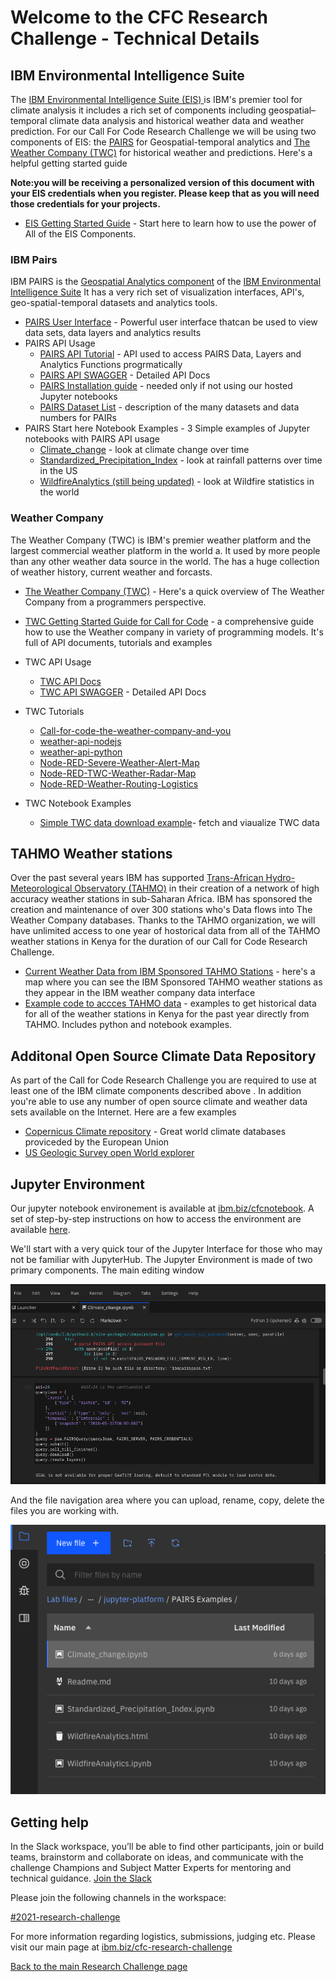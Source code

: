 # Welcome to the CFC Research Challenge - Technical Details

## IBM Environmental Intelligence Suite 

The [IBM Environmental Intelligence Suite (EIS) ](https://www.ibm.com/products/environmental-intelligence-suite) is IBM's premier tool for climate analysis it includes a rich set of  components including  geospatial–temporal climate data analysis and historical weather data and weather prediction. For our Call For Code Research Challenge we will be using two components of EIS: the [PAIRS](https://www.ibm.com/products/environmental-intelligence-suite/geospatial-analytics)  for Geospatial-temporal analytics  and [The Weather Company (TWC)](https://www.ibm.com/products/environmental-intelligence-suite/data-packages) for historical weather and predictions. Here's a helpful getting started guide 

**Note:you will be receiving a personalized version of this document with your EIS credentials when you register. Please keep that as you will need those credentials for your projects.**  

- [EIS Getting Started Guide](https://github.com/academic-initiative/research-challenge-2021/blob/main/jupyter-platform/EISGettingStartedGuide.pdf) - Start here to learn how to use the power of All of the EIS Components. 

### IBM Pairs
IBM PAIRS is the [Geospatial Analytics component](https://www.ibm.com/products/environmental-intelligence-suite/geospatial-analytics)  of the [IBM Environmental Intelligence Suite](https://www.ibm.com/products/environmental-intelligence-suite) It has a very rich set of visualization interfaces, API's,  geo-spatial-temporal datasets and analytics tools.

- [PAIRS User Interface](https://pairs.res.ibm.com/tutorial/tutorials/gui/index.html)  - Powerful user interface thatcan be used to view data sets, data layers and analytics results
- PAIRS API Usage
  - [PAIRS API Tutorial](https://pairs.res.ibm.com/tutorial/tutorials/api/index.html#) - API used to access PAIRS Data, Layers and Analytics Functions progrmatically
  - [PAIRS API SWAGGER](https://pairs.res.ibm.com/manual/api-doc/#) - Detailed API Docs
  - [PAIRS Installation guide](https://github.com/ibm/ibmpairs) - needed only if not using our hosted Jupyter notebooks
  - [PAIRS Dataset List](https://github.com/academic-initiative/research-challenge-2021/blob/main/jupyter-platform/EIS%20DataSet%20Report%20July%202021.pdf)  - description of the many datasets and data numbers for PAIRs           
- PAIRS Start here Notebook Examples - 3 Simple examples of Jupyter notebooks with PAIRS API usage
  - [Climate_change](https://github.com/academic-initiative/research-challenge-2021/blob/main/jupyter-platform/PAIRS%20Examples/Climate_change.ipynb) - look at climate change over time
  - [Standardized_Precipitation_Index](https://github.com/academic-initiative/research-challenge-2021/blob/main/jupyter-platform/PAIRS%20Examples/Standardized_Precipitation_Index.ipynb) - look at rainfall patterns over time in the US
  - [WildfireAnalytics (still being updated)](https://github.com/academic-initiative/research-challenge-2021/blob/main/jupyter-platform/PAIRS%20Examples/WildfireAnalytics.ipynb) - look at Wildfire statistics in the world

### Weather Company
The Weather Company (TWC) is IBM's  premier weather platform and  the largest commercial weather platform in the world a. It  used by more people than any other weather data source in the world.  The  has a huge collection of weather history, current weather and forcasts.  

- [The Weather Company (TWC)](https://www.ibm.com/products/environmental-intelligence-suite/data-packages) - Here's a quick overview of The Weather Company from a programmers perspective. 

- [TWC  Getting Started Guide for Call for Code](https://developer.ibm.com/blogs/call-for-code-the-weather-company-and-you/) - a comprehensive guide how to use the Weather company in variety of programming models. It's full of API documents, tutorials and examples
- TWC API Usage
  - [TWC API Docs](https://docs.google.com/document/d/15Ru_3wdMgpbM4aOCm-4qNAnRfjx2w-Ruw3lnr8Hnodk/edit#)
  - [TWC API SWAGGER](https://twcservice.mybluemix.net/rest-api/) - Detailed API Docs

- TWC Tutorials
  - [Call-for-code-the-weather-company-and-you](https://developer.ibm.com/blogs/call-for-code-the-weather-company-and-you/)
  - [weather-api-nodejs](https://github.com/Call-for-Code/weather-api-nodejs)
  - [weather-api-python](https://github.com/Call-for-Code/weather-api-python)
  - [Node-RED-Severe-Weather-Alert-Map](https://github.com/johnwalicki/Node-RED-Severe-Weather-Alert-Map)
  - [Node-RED-TWC-Weather-Radar-Map](https://github.com/johnwalicki/Node-RED-TWC-Weather-Radar-Map)
  - [Node-RED-Weather-Routing-Logistics](https://github.com/johnwalicki/Node-RED-Weather-Routing-Logistics)

- TWC Notebook Examples
  - [Simple TWC data download example](https://github.com/academic-initiative/research-challenge-2021/blob/main/jupyter-platform/download_twc.ipynb)- fetch and viaualize TWC data

## TAHMO Weather stations
Over the past several years IBM  has  supported [Trans-African Hydro-Meteorological Observatory (TAHMO)](http://tahmo.org) in their creation of a network of high accuracy weather stations in sub-Saharan Africa. IBM  has sponsored the creation and maintenance of over 300 stations who's Data flows into The Weather Company databases. Thanks to  the TAHMO organization,  we will have unlimited access to one year of hostorical data from all of the TAHMO weather stations in Kenya for the  duration of our Call for Code Research Challenge.
 
- [Current Weather Data from IBM Sponsored TAHMO Stations](https://www.google.com/maps/d/u/0/edit?mid=121QEOy-mkS2S9VHn0rjk-X2xUuMc2O-9&ll=6.263995812154352%2C5.355502397297634&z=3) - here's a map where you can see the IBM Sponsored TAHMO weather stations as they appear in the IBM weather company data interface
- [Example code to accces TAHMO data](https://github.com/TAHMO/API-V2-Python-examples) - examples  to get historical data for all of the  weather stations in Kenya for the past year directly from TAHMO. Includes python and notebook examples. 


## Additonal Open Source Climate Data Repository
As part of the Call for Code Research Challenge you are required to use at least one of the IBM  climate components described above . In addition you're able to use any number of open source climate and weather data sets available on the Internet. Here are a few examples
- [Copernicus  Climate repository](https://cds.climate.copernicus.eu/#!/home_) - Great world climate databases proviceded by the European Union
- [US Geologic Survey open World explorer](https://earthexplorer.usgs.gov/.)

## Jupyter Environment

Our jupyter notebook environement is available at [ibm.biz/cfcnotebook](http://ibm.biz/cfcnotebook).  A set of step-by-step instructions on how to access the environment are available [here](https://github.com/academic-initiative/research-challenge-2021/blob/main/jupyter-platform/how-to-access.md).

We'll start with a very quick tour of the Jupyter Interface for those who may not be familiar with JupyterHub.  The Jupyter Environment is made of two primary components.  The main editing window

![image1](images/welcome1.png)

And the file navigation area where you can upload, rename, copy, delete the files you are working with.

![image2](images/welcome2.png)

## Getting help

In the Slack workspace, you’ll be able to find other participants, join or build teams, brainstorm and collaborate on ideas, and communicate with the challenge Champions and Subject Matter Experts for mentoring and technical guidance. [Join the Slack](https://join.slack.com/t/callforcodere-ju79661/shared_invite/zt-uc2w9nn4-zEf9urnpE1c7~EIGJblx_Q)

Please join the following channels in the workspace:

[#2021-research-challenge](https://callforcode-research.slack.com/archives/C02BVGGJDJ7)

For more information regarding logistics, submissions, judging etc. Please visit our main page at [ibm.biz/cfc-research-challenge](https://ibm.biz/cfc-research-challenge)


[Back to the main Research Challenge page](https://github.com/academic-initiative/research-challenge-2021)
